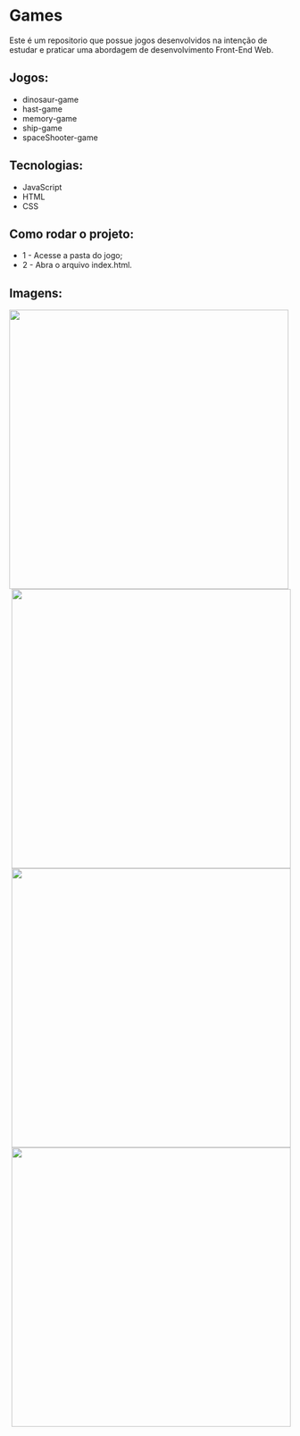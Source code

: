 # Games

Este é um repositorio que possue jogos desenvolvidos na intenção de estudar e praticar uma abordagem de desenvolvimento Front-End Web.

## Jogos:
- dinosaur-game
- hast-game
- memory-game
- ship-game
- spaceShooter-game

## Tecnologias:
- JavaScript
- HTML
- CSS

## Como rodar o projeto:
* 1 - Acesse a pasta do jogo;
* 2 - Abra o arquivo index.html.

## Imagens:
<img align='left' src='https://user-images.githubusercontent.com/97769637/168708618-ce1785a9-3253-4d03-950f-66597dd1c62b.gif' width='500'><img align='right' src='https://user-images.githubusercontent.com/97769637/168708637-a9e7fbee-5f4d-46a5-8de3-a3c56853dad0.gif' width='500'><img align='right' src='https://user-images.githubusercontent.com/97769637/168708649-8adfeea6-d346-4fea-97b8-455345ebab15.gif' width='500'><img align='right' src='https://user-images.githubusercontent.com/97769637/168708661-86465ff6-ef08-42b0-900a-28197d281e50.gif' width='500'>
